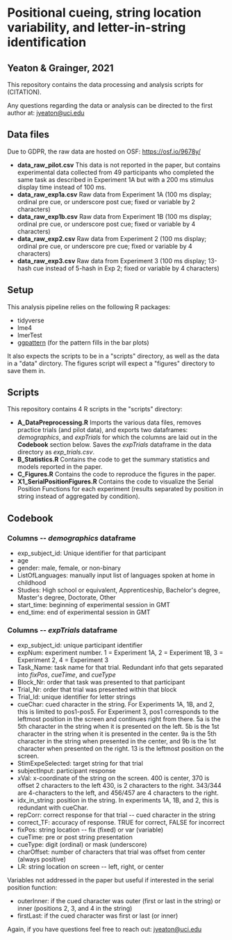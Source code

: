 # Positional cueing, string location variability, and letter-in-string identification
## Yeaton & Grainger, 2021

This repository contains the data processing and analysis scripts for (CITATION). 

Any questions regarding the data or analysis can be directed to the first author at: jyeaton@uci.edu

## Data files
Due to GDPR, the raw data are hosted on OSF: https://osf.io/9678y/
- **data_raw_pilot.csv** This data is not reported in the paper, but contains experimental data collected from 49 participants who completed the same task as described in Experiment 1A but with a 200 ms stimulus display time instead of 100 ms.
- **data_raw_exp1a.csv** Raw data from Experiment 1A (100 ms display; ordinal pre cue, or underscore post cue; fixed or variable by 2 characters)
- **data_raw_exp1b.csv** Raw data from Experiment 1B (100 ms display; ordinal pre cue, or underscore post cue; fixed or variable by 4 characters)
- **data_raw_exp2.csv** Raw data from Experiment 2 (100 ms display; ordinal pre cue, or underscore pre cue; fixed or variable by 4 characters)
- **data_raw_exp3.csv** Raw data from Experiment 3 (100 ms display; 13-hash cue instead of 5-hash in Exp 2; fixed or variable by 4 characters)

## Setup
This analysis pipeline relies on the following R packages:
- tidyverse
- lme4
- lmerTest
- [ggpattern](https://coolbutuseless.github.io/package/ggpattern/index.html) (for the pattern fills in the bar plots)

It also expects the scripts to be in a "scripts" directory, as well as the data in a "data" dirctory. The figures script will expect a "figures" directory to save them in.

## Scripts
This repository contains 4 R scripts in the "scripts" directory:
- **A_DataPreprocessing.R** Imports the various data files, removes practice trials (and pilot data), and exports two dataframes: *demographics*, and *expTrials* for which the columns are laid out in the **Codebook** section below. Saves the *expTrials* dataframe in the data directory as *exp_trials.csv*.
- **B_Statistics.R** Contains the code to get the summary statistics and models reported in the paper.
- **C_Figures.R** Contains the code to reproduce the figures in the paper.
- **X1_SerialPositionFigures.R** Contains the code to visualize the Serial Position Functions for each experiment (results separated by position in string instead of aggregated by condition).

## Codebook
### Columns -- *demographics* dataframe
- exp_subject_id: Unique identifier for that participant
- age
- gender: male, female, or non-binary
- ListOfLanguages: manually input list of languages spoken at home in childhood
- Studies: High school or equivalent, Apprenticeship, Bachelor's degree, Master's degree, Doctorate, Other
- start_time: beginning of experimental session in GMT
- end_time: end of experimental session in GMT

### Columns -- *expTrials* dataframe
- exp_subject_id: unique participant identifier
- expNum: experiment number. 1 = Experiment 1A, 2 = Experiment 1B, 3 = Experiment 2, 4 = Experiment 3
- Task_Name: task name for that trial. Redundant info that gets separated into *fixPos*, *cueTime*, and *cueType*
- Block_Nr: order that task was presented to that participant
- Trial_Nr: order that trial was presented within that block
- Trial_Id: unique identifier for letter strings
- cueChar: cued character in the string. For Experiments 1A, 1B, and 2, this is limited to pos1-pos5. For Experiment 3, pos1 corresponds to the leftmost position in the screen and continues right from there. 5a is the 5th character in the string when it is presented on the left. 5b is the 1st character in the string when it is presented in the center. 9a is the 5th character in the string when presented in the center, and 9b is the 1st character when presented on the right. 13 is the leftmost position on the screen.
- StimExpeSelected: target string for that trial
- subjectInput: participant response
- xVal: x-coordinate of the string on the screen. 400 is center, 370 is offset 2 characters to the left 430, is 2 characters to the right. 343/344 are 4-characters to the left, and 456/457 are 4 characters to the right.
- idx_in_string: position in the string. In experiments 1A, 1B, and 2, this is redundant with cueChar.
- repCorr: correct response for that trial -- cued character in the string
- correct_TF: accuracy of response. TRUE for correct, FALSE for incorrect
- fixPos: string location -- fix (fixed) or var (variable)
- cueTime: pre or post string presentation
- cueType: digit (ordinal) or mask (underscore)
- charOffset: number of characters that trial was offset from center (always positive)
- LR: string location on screen -- left, right, or center

Variables not addressed in the paper but useful if interested in the serial position function:
- outerInner: if the cued character was outer (first or last in the string) or inner (positions 2, 3, and 4 in the string)
- firstLast: if the cued character was first or last (or inner)

Again, if you have questions feel free to reach out: jyeaton@uci.edu
